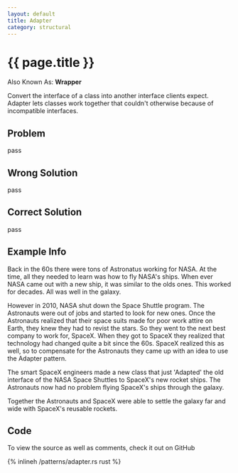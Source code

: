 ```yaml
---
layout: default
title: Adapter
category: structural
---
```


{{ page.title }}
================

Also Known As: **Wrapper**

Convert the interface of a class into another interface clients expect.
Adapter lets classes work together that couldn't otherwise because of
incompatible interfaces.


## Problem

pass

## Wrong Solution

pass

## Correct Solution

pass

## Example Info

Back in the 60s there were tons of Astronatus working for NASA. At the
time, all they needed to learn was how to fly NASA's ships. When ever NASA
came out with a new ship, it was similar to the olds ones. This worked for
decades. All was well in the galaxy.

However in 2010, NASA shut down the Space Shuttle program. The Astronauts
were out of jobs and started to look for new ones. Once the Astronauts realized
that their space suits made for poor work attire on Earth, they knew they had to
revist the stars. So they went to the next best company to work for, SpaceX.
When they got to SpaceX they realized that technology had changed quite a bit
since the 60s. SpaceX realized this as well, so to compensate for the Astronauts
they came up with an idea to use the Adapter pattern.

The smart SpaceX engineers made a new class that just 'Adapted' the old
interface of the NASA Space Shuttles to SpaceX's new rocket ships. The
Astronauts now had no problem flying SpaceX's ships through the galaxy.

Together the Astronauts and SpaceX were able to settle the galaxy far
and wide with SpaceX's reusable rockets.

## Code

To view the source as well as comments, check it out on GitHub

{% inlineh /patterns/adapter.rs rust %}

